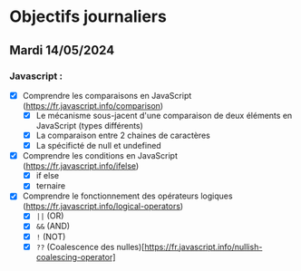 # Objectifs journaliers

## Mardi 14/05/2024

### Javascript :

- [x] Comprendre les comparaisons en JavaScript (https://fr.javascript.info/comparison)
  - [x] Le mécanisme sous-jacent d'une comparaison de deux éléments en JavaScript (types différents)
  - [x] La comparaison entre 2 chaines de caractères
  - [x] La spécificté de null et undefined
- [x] Comprendre les conditions en JavaScript (https://fr.javascript.info/ifelse)
  - [x] if else
  - [x] ternaire
- [x] Comprendre le fonctionnement des opérateurs logiques (https://fr.javascript.info/logical-operators)
  - [x] `||` (OR)
  - [x] `&&` (AND)
  - [x] `!` (NOT)
  - [x] `??` (Coalescence des nulles)[https://fr.javascript.info/nullish-coalescing-operator]
